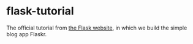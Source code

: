 # flask-tutorial

The official tutorial from 
[the Flask website](http://flask.pocoo.org/docs/1.0/tutorial/), in which
we build the simple blog app Flaskr.
